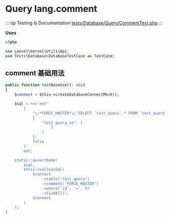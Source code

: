 # Query lang.comment

::: tip Testing Is Documentation
[tests/Database/Query/CommentTest.php](https://github.com/hunzhiwange/framework/blob/master/tests/Database/Query/CommentTest.php)
:::

**Uses**

``` php
<?php

use Leevel\Kernel\Utils\Api;
use Tests\Database\DatabaseTestCase as TestCase;
```

## comment 基础用法

``` php
public function testBaseUse(): void
{
    $connect = $this->createDatabaseConnectMock();

    $sql = <<<'eot'
        [
            "\/*FORCE_MASTER*\/ SELECT `test_query`.* FROM `test_query` WHERE `test_query`.`id` = :test_query_id",
            {
                "test_query_id": [
                    5
                ]
            },
            false
        ]
        eot;

    static::assertSame(
        $sql,
        $this->varJsonSql(
            $connect
                ->table('test_query')
                ->comment('FORCE_MASTER')
                ->where('id', '=', 5)
                ->findAll(),
            $connect
        )
    );
}
```